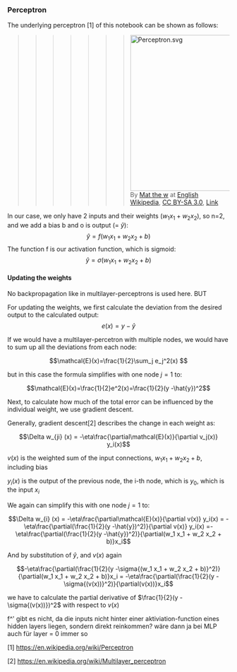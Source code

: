 ### Perceptron

The underlying perceptron [1] of this notebook can be shown as follows:


>>>>>>> <p><a href="https://commons.wikimedia.org/wiki/File:Perceptron.svg#/media/File:Perceptron.svg"><img src="https://upload.wikimedia.org/wikipedia/commons/3/31/Perceptron.svg" alt="Perceptron.svg" height="353" width="440"></a><br>By <a href="https://en.wikipedia.org/wiki/User:Mat_the_w" class="extiw" title="wikipedia:User:Mat the w">Mat the w</a> at <a href="https://en.wikipedia.org/wiki/" class="extiw" title="wikipedia:">English Wikipedia</a>, <a href="https://creativecommons.org/licenses/by-sa/3.0" title="Creative Commons Attribution-Share Alike 3.0">CC BY-SA 3.0</a>, <a href="https://commons.wikimedia.org/w/index.php?curid=23766733">Link</a></p>

In our case, we only have 2 inputs and their weights ($w_1 x_1 + w_2 x_2$), so n=2, and we add a bias b and o is output (= $\hat{y}$): $$\hat{y} = f(w_1 x_1 + w_2 x_2 + b)$$
The function f is our activation function, which is sigmoid: $$\hat{y} = \sigma(w_1 x_1 + w_2 x_2 + b)$$

#### Updating the weights

No backpropagation like in multilayer-perceptrons is used here. BUT

For updating the weights, we first calculate the deviation from the desired output to the calculated output:
$$e(x) = y -\hat{y}$$

If we would have a multilayer-percetron with multiple nodes, we would have to sum up all the deviations from each node:

$$\mathcal{E}(x)=\frac{1}{2}\sum_j e_j^2(x) $$

but in this case the formula simplifies with one node $j=1$ to:

$$\mathcal{E}(x)=\frac{1}{2}e^2(x)=\frac{1}{2}(y -\hat{y})^2$$

Next, to calculate how much of the total error can be influenced by the individual weight, we use gradient descent.

Generally, gradient descent[2] describes the change in each weight as:

$$\Delta w_{ji} (x) = -\eta\frac{\partial\mathcal{E}(x)}{\partial v_j(x)} y_i(x)$$

$v(x)$ is the weighted sum of the input connections, $w_1 x_1 + w_2 x_2 + b$, including bias

$y_i(x)$ is the output of the previous node, the i-th node, which is $y_0$, which is the input $x_i$

We again can simplify this with one node $j=1$ to:

$$\Delta w_{i} (x) = -\eta\frac{\partial\mathcal{E}(x)}{\partial v(x)} y_i(x) = -\eta\frac{\partial(\frac{1}{2}(y -\hat{y})^2)}{\partial v(x)} y_i(x) =-\eta\frac{\partial(\frac{1}{2}(y -\hat{y})^2)}{\partial(w_1 x_1 + w_2 x_2 + b)}x_i$$

And by substitution of $\hat{y}$, and $v(x)$ again

$$-\eta\frac{\partial(\frac{1}{2}(y -\sigma{(w_1 x_1 + w_2 x_2 + b)}^2)}{\partial(w_1 x_1 + w_2 x_2 + b)}x_i = -\eta\frac{\partial(\frac{1}{2}(y -\sigma{(v(x))}^2)}{\partial(v(x))}x_i$$

we have to calculate the partial derivative of $\frac{1}{2}(y -\sigma{(v(x))})^2$ with respect to $v(x)$


f^' gibt es nicht, da die inputs nicht hinter einer aktiviation-function eines hidden layers liegen, sondern direkt reinkommen?
wäre dann ja bei MLP auch für layer = 0 immer so

[1] https://en.wikipedia.org/wiki/Perceptron

[2] https://en.wikipedia.org/wiki/Multilayer_perceptron
